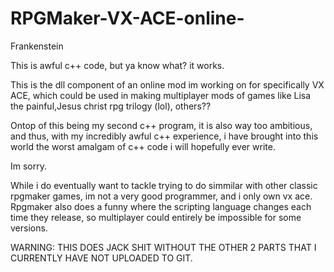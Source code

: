 # RPGMaker-VX-ACE-online-
Frankenstein

This is awful c++ code, but ya know what? it works. 

This is the dll component of an online mod im working on for specifically VX ACE, which could be used in making multiplayer mods of games like Lisa the painful,Jesus christ rpg trilogy (lol), others??

Ontop of this being my second c++ program, it is also way too ambitious, and thus, with my incredibly awful c++ experience, i have brought into this world the worst amalgam of c++ code i will hopefully ever write.


Im sorry.

While i do eventually want to tackle trying to do simmilar with other classic rpgmaker games, im not a very good programmer, and i only own vx ace. Rpgmaker also does a funny where the scripting language changes each time they release, so multiplayer could entirely be impossible for some versions.

WARNING: THIS DOES JACK SHIT WITHOUT THE OTHER 2 PARTS THAT I CURRENTLY HAVE NOT UPLOADED TO GIT.
